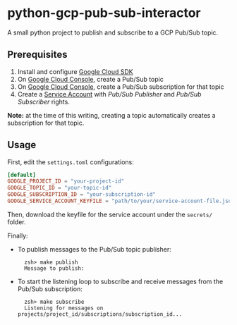 # python-gcp-pub-sub-interactor

A small python project to publish and subscribe to a GCP Pub/Sub topic.

## Prerequisites

1. Install and configure [Google Cloud SDK](https://cloud.google.com/sdk/docs/install-sdk)
2. On [Google Cloud Console](https://console.cloud.google.com/), create a Pub/Sub topic
3. On [Google Cloud Console](https://console.cloud.google.com/), create a Pub/Sub subscription for that topic
4. Create a [Service Account](https://console.cloud.google.com/iam-admin/serviceaccounts) with *Pub/Sub Publisher* and *Pub/Sub Subscriber* rights.

**Note:** at the time of this writing, creating a topic automatically creates a subscription for that topic.

## Usage

First, edit the `settings.toml` configurations:

```toml
[default]
GOOGLE_PROJECT_ID = "your-project-id"
GOOGLE_TOPIC_ID = "your-topic-id"
GOOGLE_SUBSCRIPTION_ID = "your-subscription-id"
GOOGLE_SERVICE_ACCOUNT_KEYFILE = "path/to/your/service-account-file.json"
```

Then, download the keyfile for the service account under the `secrets/` folder.

Finally:

* To publish messages to the Pub/Sub topic publisher:

        zsh> make publish
        Message to publish:

* To start the listening loop to subscribe and receive messages from the Pub/Sub subscription:

        zsh> make subscribe
        Listening for messages on projects/project_id/subscriptions/subscription_id...
